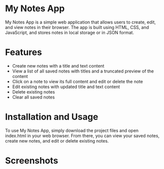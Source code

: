 # My Notes App
My Notes App is a simple web application that allows users to create, edit, and view notes in their browser. The app is built using HTML, CSS, and JavaScript, and stores notes in local storage or in JSON format.

# Features
  - Create new notes with a title and text content
  - View a list of all saved notes with titles and a truncated preview of the content
  - Click on a note to view its full content and edit or delete the note
  - Edit existing notes with updated title and text content
  - Delete existing notes
  - Clear all saved notes
  
# Installation and Usage
To use My Notes App, simply download the project files and open index.html in your web browser. From there, you can view your saved notes, create new notes, and edit or delete existing notes.

# Screenshots


